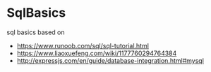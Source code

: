 # SqlBasics

sql basics based on 

+ https://www.runoob.com/sql/sql-tutorial.html
+ https://www.liaoxuefeng.com/wiki/1177760294764384
+ http://expressjs.com/en/guide/database-integration.html#mysql
